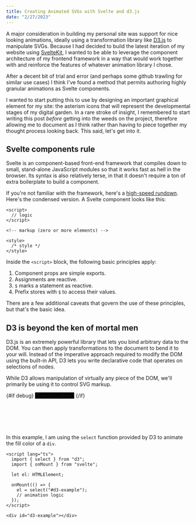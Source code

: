 ```yaml
---
title: Creating Animated SVGs with Svelte and d3.js
date: "2/27/2023"
---
```


<script lang="ts">
  import { select } from "d3";
  import { onMount, afterUpdate } from "svelte";

  let debug = false;
  let el: HTMLElement;

  let fps = 60;
  let start = Date.now();
  let frameDuration = 1_000_000 / fps;
  let frameLag = 0;

  onMount(() => {
    el = select("#d3-example");
    update();
  })

  afterUpdate(() => {
    (function loop() {
      requestAnimationFrame(loop);

      let current = Date.now();
      let elapsed = current - start;
      start = current;
      frameLag += elapsed;

      while (frameLag >= frameDuration) {
        frameLag -= frameDuration;
      }

      let dt = frameLag / frameDuration;
      update(dt);
    })();
  });

  const update = (dt: number) => {
    el.style("background-color", () => {
      return "hsl(" + dt * 360 + ",100%,50%)";
    });
  }
</script>

A major consideration in building my personal site was support for nice looking animations, ideally using a transformation library like [D3.js](https://d3js.org) to manipulate SVGs. Because I had decided to build the latest iteration of my website using [SvelteKit](https://kit.svelte.dev), I wanted to be able to leverage the component architecture of my frontend framework in a way that would work together with and reinforce the features of whatever animation library I chose.

After a decent bit of trial and error (and perhaps some github trawling for similar use cases) I think I've found a method that permits authoring highly granular animations as Svelte components.

I wanted to start putting this to use by designing an important graphical element for my site: the asterism icons that will represent the developmental stages of my digital garden. In a rare stroke of insight, I remembered to start writing this post *before* getting into the weeds on the project, therefore allowing me to document as I think rather than having to piece together my thought process looking back. This said, let's get into it.

## Svelte components rule

Svelte is an component-based front-end framework that compiles down to small, stand-alone JavaScript modules so that it works fast as hell in the browser. Its syntax is also relatively terse, in that it doesn't require a ton of extra boilerplate to build a component.

If you're not familiar with the framework, here's a [high-speed rundown](https://svelte.dev/docs#component-format). Here's the condensed version. A Svelte component looks like this:

```svelte
<script>
  // logic
</script>

<!-- markup (zero or more elements) -->

<style>
  /* style */
</style>
```

Inside the `<script>` block, the following basic principles apply:

1. Component props are simple exports.
2. Assignments are reactive.
3. `$` marks a statement as reactive.
4. Prefix stores with `$` to access their values.

There are a few additional caveats that govern the use of these principles, but that's the basic idea.

## D3 is beyond the ken of mortal men

D3.js is an extremely powerful library that lets you bind arbitrary data to the DOM. You can then apply transformations to the document to bend it to your will. Instead of the imperative approach required to modify the DOM using the built-in API, D3 lets you write declarative code that operates on selections of nodes.

While D3 allows manipulation of virtually any piece of the DOM, we'll primarily be using it to control SVG markup.

<div class="figure" id="d3-example" style="height: 100px;">
  {#if debug}
  <span style="background: #000">{frameDuration}</span>
  {/if}
</div>

In this example, I am using the `select` function provided by D3 to animate the fill color of a `div`.

```svelte
<script lang="ts">
  import { select } from "d3";
  import { onMount } from "svelte";

  let el: HTMLElement;

  onMount(() => {
    el = select("#d3-example");
    // animation logic
  });
</script>

<div id="d3-example"></div>
```

